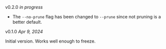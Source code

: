 v0.2.0
*in progress*

* The `--no-prune` flag has been changed to `--prune` since not pruning is a better default.

v0.1.0
*Apr 9, 2024*

Initial version. Works well enough to freeze.
